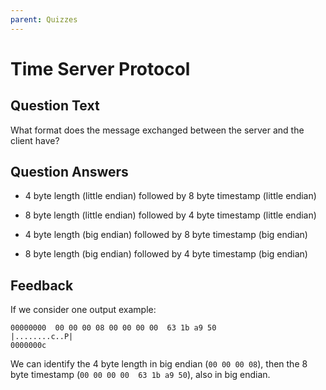 ```yaml
---
parent: Quizzes
---
```


# Time Server Protocol

## Question Text

What format does the message exchanged between the server and the client have?

## Question Answers

- 4 byte length (little endian) followed by 8 byte timestamp (little endian)

- 8 byte length (little endian) followed by 4 byte timestamp (little endian)

+ 4 byte length (big endian) followed by 8 byte timestamp (big endian)

- 8 byte length (big endian) followed by 4 byte timestamp (big endian)

## Feedback

If we consider one output example:

```console
00000000  00 00 00 08 00 00 00 00  63 1b a9 50              |........c..P|
0000000c
```

We can identify the 4 byte length in big endian (`00 00 00 08`), then the 8 byte timestamp (`00 00 00 00  63 1b a9 50`), also in big endian.
